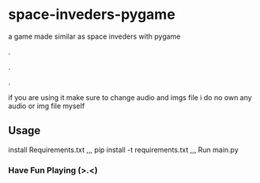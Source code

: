 # space-inveders-pygame

a game made similar as space inveders with pygame

.

.

.

if you are using it make sure to change audio and imgs file i do no own any audio or img file myself

## Usage

install Requirements.txt
,,,
pip install -t requirements.txt
,,,
Run main.py


### Have Fun Playing (>.<)

